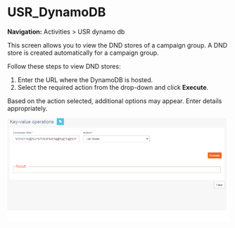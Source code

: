 # USR\_DynamoDB

**Navigation:** Activities &gt; USR dynamo db

This screen allows you to view the DND stores of a campaign group. A DND store is created automatically for a campaign group.

Follow these steps to view DND stores:

1. Enter the URL where the DynamoDB is hosted.
2. Select the required action from the drop-down and click **Execute**.

Based on the action selected, additional options may appear. Enter details appropriately.

![](../.gitbook/assets/53.png)

### 


